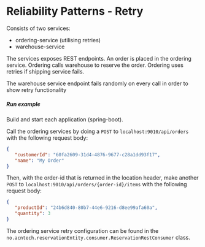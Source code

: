 # Reliability Patterns - Retry

Consists of two services:

- ordering-service (utilising retries)
- warehouse-service

The services exposes REST endpoints.
An order is placed in the ordering service. Ordering calls warehouse to reserve the order.
Ordering uses retries if shipping service fails.

The warehouse service endpoint fails randomly on every call in order to show retry functionality

##### Run example

Build and start each application (spring-boot).

Call the ordering services by doing a `POST` to `localhost:9010/api/orders` with the following request body:

```json
{
   "customerId": "60fa2609-31d4-4876-9677-c28a1dd93f17",
   "name": "My Order"
}
```

Then, with the order-id that is returned in the location header, make another `POST`
to `localhost:9010/api/orders/{order-id}/items` with the following request body:

```json
{
   "productId": "24b6d840-80b7-44e6-9216-d8ee99afa60a",
   "quantity": 3
}
```

The ordering service retry configuration can be found in the
`no.acntech.reservationEntity.consumer.ReservationRestConsumer` class.
